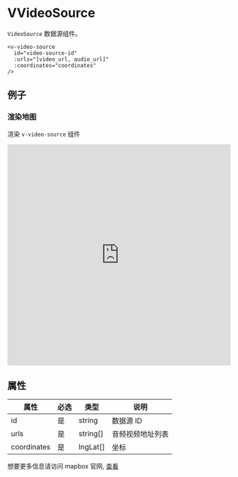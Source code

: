 # VVideoSource

`VideoSource` 数据源组件。

```
<v-video-source
  id="video-source-id"
  :urls="[video_url, audio_url]"
  :coordinates="coordinates"
/>
```

## 例子

### 渲染地图

渲染 `v-video-source` 组件

<iframe src="https://codesandbox.io/embed/vfilllayer-wiv9l7?fontsize=14&hidenavigation=1&module=%2Fsrc%2FApp.vue&theme=dark"
     style="width:100%; height:500px; border:0; border-radius: 4px; overflow:hidden;"
     title="vfilllayer"
     allow="accelerometer; ambient-light-sensor; camera; encrypted-media; videolocation; gyroscope; hid; microphone; midi; payment; usb; vr; xr-spatial-tracking"
     sandbox="allow-forms allow-modals allow-popups allow-presentation allow-same-origin allow-scripts"
   ></iframe>

## 属性

| 属性        | 必选 | 类型     | 说明             |
| ----------- | ---- | -------- | ---------------- |
| id          | 是   | string   | 数据源 ID        |
| urls        | 是   | string[] | 音频视频地址列表 |
| coordinates | 是   | lngLat[] | 坐标             |

想要更多信息请访问 mapbox 官网, [查看](https://docs.mapbox.com/mapbox-gl-js/style-spec/sources/#video)
